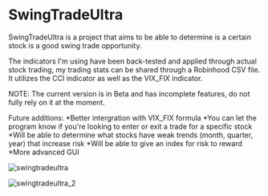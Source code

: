 # SwingTradeUltra

SwingTradeUltra is a project that aims to be able to determine is a certain stock is a good swing trade opportunity.

The indicators I'm using have been back-tested and applied through actual stock trading, my trading stats can be shared through a Robinhood CSV file. It utilizes the CCI indicator as well as the VIX_FIX indicator.

NOTE: The current version is in Beta and has incomplete features, do not fully rely on it at the moment.

Future additions:
*Better intergration with VIX_FIX formula
*You can let the program know if you're looking to enter or exit a trade for a specific stock
*Will be able to determine what stocks have weak trends (month, quarter, year) that increase risk
*Will be able to give an index for risk to reward
*More advanced GUI


![swingtradeultra](https://user-images.githubusercontent.com/34783474/43681929-7722a5a4-9817-11e8-9ae3-73e1d566fbcb.PNG)

![swingtradeultra_2](https://user-images.githubusercontent.com/34783474/43682181-d4b3aff2-9820-11e8-956f-e02faeb62a20.PNG)

